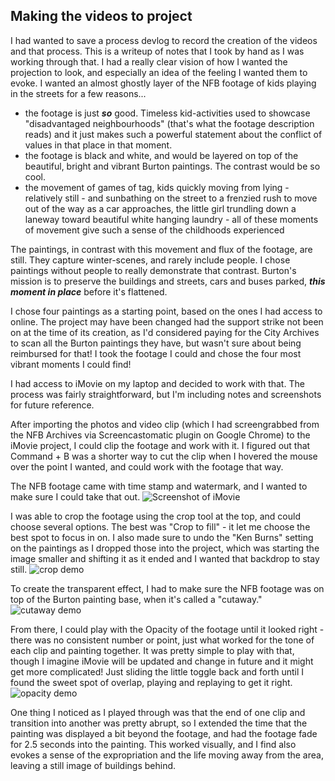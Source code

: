 ## Making the videos to project

I had wanted to save a process devlog to record the creation of the videos and that process. This is a writeup of notes that I took by hand as I was working through that. I had a really clear vision of how I wanted the projection to look, and especially an idea of the feeling I wanted them to evoke. 
I wanted an almost ghostly layer of the NFB footage of kids playing in the streets for a few reasons...
- the footage is just ***so*** good. Timeless kid-activities used to showcase "disadvantaged neighbourhoods" (that's what the footage description reads) and it just makes such a powerful statement about the conflict of values in that place in that moment. 
- the footage is black and white, and would be layered on top of the beautiful, bright and vibrant Burton paintings. The contrast would be so cool. 
- the movement of games of tag, kids quickly moving from lying - relatively still - and sunbathing on the street to a frenzied rush to move out of the way as a car approaches, the little girl trundling down a laneway toward beautiful white hanging laundry - all of these moments of movement give such a sense of the childhoods experienced 

The paintings, in contrast with this movement and flux of the footage, are still. They capture winter-scenes, and rarely include people. I chose paintings without people to really demonstrate that contrast. Burton's mission is to preserve the buildings and streets, cars and buses parked, ***this moment in place*** before it's flattened. 

I chose four paintings as a starting point, based on the ones I had access to online. The project may have been changed had the support strike not been on at the time of its creation, as I'd considered paying for the City Archives to scan all the Burton paintings they have, but wasn't sure about being reimbursed for that! I took the footage I could and chose the four most vibrant moments I could find! 

I had access to iMovie on my laptop and decided to work with that. The process was fairly straightforward, but I'm including notes and screenshots for future reference. 

After importing the photos and video clip (which I had screengrabbed from the NFB Archives via Screencastomatic plugin on Google Chrome) to the iMovie project, I could clip the footage and work with it. I figured out that Command + B was a shorter way to cut the clip when I hovered the mouse over the point I wanted, and could work with the footage that way. 

The NFB footage came with time stamp and watermark, and I wanted to make sure I could take that out. 
![Screenshot of iMovie](https://img.ziggi.org/Zp9zawNq.png)

I was able to crop the footage using the crop tool at the top, and could choose several options. The best was "Crop to fill" - it let me choose the best spot to focus in on. I also made sure to undo the "Ken Burns" setting on the paintings as I dropped those into the project, which was starting the image smaller and shifting it as it ended and I wanted that backdrop to stay still. 
![crop demo](https://img.ziggi.org/enVHh35q.png)

To create the transparent effect, I had to make sure the NFB footage was on top of the Burton painting base, when it's called a "cutaway."
![cutaway demo](https://img.ziggi.org/RfTZc1W2.png)

From there, I could play with the Opacity of the footage until it looked right - there was no consistent number or point, just what worked for the tone of each clip and painting together. It was pretty simple to play with that, though I imagine iMovie will be updated and change in future and it might get more complicated! Just sliding the little toggle back and forth until I found the sweet spot of overlap, playing and replaying to get it right.
![opacity demo](https://img.ziggi.org/MVllCeaV.png)

One thing I noticed as I played through was that the end of one clip and transition into another was pretty abrupt, so I extended the time that the painting was displayed a bit beyond the footage, and had the footage fade for 2.5 seconds into the painting. This worked visually, and I find also evokes a sense of the expropriation and the life moving away from the area, leaving a still image of buildings behind. 
